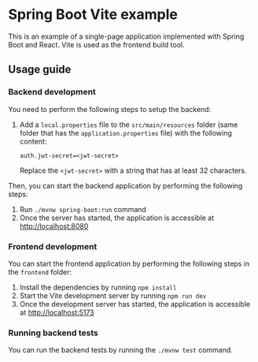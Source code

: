# Spring Boot Vite example

This is an example of a single-page application implemented with Spring Boot and React. Vite is used as the frontend build tool.

## Usage guide

### Backend development

You need to perform the following steps to setup the backend:

1. Add a `local.properties` file to the `src/main/resources` folder (same folder that has the `application.properties` file) with the following content:

   ```
   auth.jwt-secret=<jwt-secret>
   ```

   Replace the `<jwt-secret>` with a string that has at least 32 characters.

Then, you can start the backend application by performing the following steps:

1. Run `./mvnw spring-boot:run` command
2. Once the server has started, the application is accessible at <http://localhost:8080>

### Frontend development

You can start the frontend application by performing the following steps in the `frontend` folder:

1. Install the dependencies by running `npm install`
2. Start the Vite development server by running `npm run dev`
3. Once the development server has started, the application is accessible at <http://localhost:5173>

### Running backend tests

You can run the backend tests by running the `./mvnw test` command.
